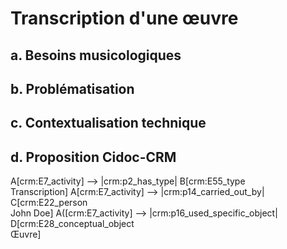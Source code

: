 # Transcription d'une œuvre

## a. Besoins musicologiques

## b. Problématisation

## c. Contextualisation technique

## d. Proposition Cidoc-CRM

A[crm:E7_activity] --> |crm:p2_has_type| B[crm:E55_type<br>Transcription]
A[crm:E7_activity] --> |crm:p14_carried_out_by| C[crm:E22_person<br>John Doe]
A([crm:E7_activity] --> |crm:p16_used_specific_object| D[crm:E28_conceptual_object<br>Œuvre]



